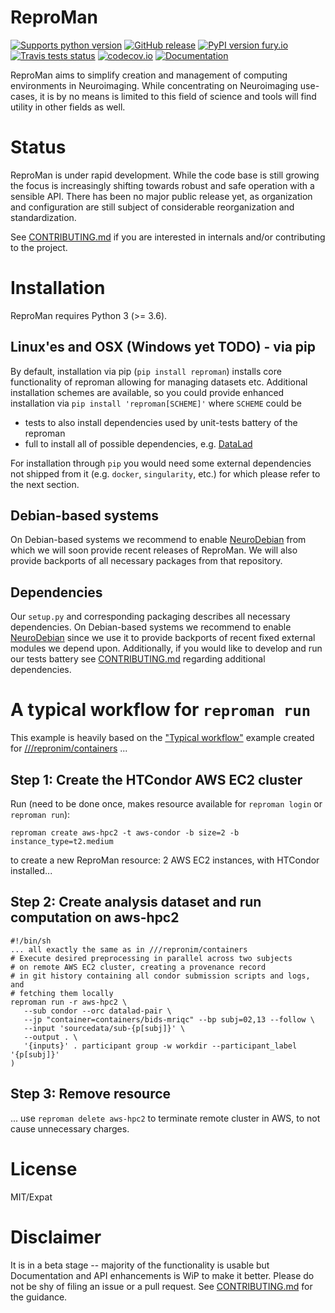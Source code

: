 # ReproMan

[![Supports python version](https://img.shields.io/pypi/pyversions/datalad)](https://pypi.org/project/datalad/)
[![GitHub release](https://img.shields.io/github/release/ReproNim/reproman.svg)](https://GitHub.com/ReproNim/reproman/releases/)
[![PyPI version fury.io](https://badge.fury.io/py/reproman.svg)](https://pypi.python.org/pypi/reproman/)
[![Travis tests status](https://secure.travis-ci.org/ReproNim/reproman.png?branch=master)](https://travis-ci.org/ReproNim/reproman)
[![codecov.io](https://codecov.io/github/ReproNim/reproman/coverage.svg?branch=master)](https://codecov.io/github/ReproNim/reproman?branch=master)
[![Documentation](https://readthedocs.org/projects/reproman/badge/?version=latest)](https://reproman.readthedocs.io/en/latest/?badge=latest)


ReproMan aims to simplify creation and management of computing environments
in Neuroimaging.  While concentrating on Neuroimaging use-cases, it is
by no means is limited to this field of science and tools will find
utility in other fields as well.

# Status

ReproMan is under rapid development. While
the code base is still growing the focus is increasingly shifting towards
robust and safe operation with a sensible API. There has been no major public
release yet, as organization and configuration are still subject of
considerable reorganization and standardization. 


See [CONTRIBUTING.md](CONTRIBUTING.md) if you are interested in
internals and/or contributing to the project.

# Installation

ReproMan requires Python 3 (>= 3.6).

## Linux'es and OSX (Windows yet TODO) - via pip

By default, installation via pip (`pip install reproman`) installs core functionality of reproman
allowing for managing datasets etc.  Additional installation schemes
are available, so you could provide enhanced installation via
`pip install 'reproman[SCHEME]'` where `SCHEME` could be

- tests
     to also install dependencies used by unit-tests battery of the reproman
- full
     to install all of possible dependencies, e.g. [DataLad](http://datalad.org)

For installation through `pip` you would need some external dependencies
not shipped from it (e.g. `docker`, `singularity`, etc.) for which please refer to
the next section.  

## Debian-based systems

On Debian-based systems we recommend to enable [NeuroDebian](http://neuro.debian.net)
from which we will soon provide recent releases of ReproMan.  We will also provide backports of
all necessary packages from that repository.


## Dependencies

Our `setup.py` and corresponding packaging describes all necessary dependencies.
On Debian-based systems we recommend to enable [NeuroDebian](http://neuro.debian.net)
since we use it to provide backports of recent fixed external modules we
depend upon.  Additionally, if you would
like to develop and run our tests battery see [CONTRIBUTING.md](CONTRIBUTING.md)
regarding additional dependencies.

# A typical workflow for `reproman run`

This example is heavily based on the ["Typical workflow"](https://github.com/ReproNim/containers/#a-typical-workflow)
example created for [///repronim/containers](https://github.com/ReproNim/containers/) ...

## Step 1: Create the HTCondor AWS EC2 cluster

Run (need to be done once, makes resource available for `reproman login` or `reproman run`):

```shell
reproman create aws-hpc2 -t aws-condor -b size=2 -b instance_type=t2.medium
```
to create a new ReproMan resource: 2 AWS EC2 instances, with HTCondor installed...

## Step 2: Create analysis dataset and run computation on aws-hpc2


```shell
#!/bin/sh
... all exactly the same as in ///repronim/containers
# Execute desired preprocessing in parallel across two subjects
# on remote AWS EC2 cluster, creating a provenance record
# in git history containing all condor submission scripts and logs, and
# fetching them locally
reproman run -r aws-hpc2 \
   --sub condor --orc datalad-pair \
   --jp "container=containers/bids-mriqc" --bp subj=02,13 --follow \
   --input 'sourcedata/sub-{p[subj]}' \
   --output . \
   '{inputs}' . participant group -w workdir --participant_label '{p[subj]}'
)
```

## Step 3: Remove resource

... use `reproman delete aws-hpc2` to terminate remote cluster in AWS, to not cause unnecessary charges.

# License

MIT/Expat


# Disclaimer

It is in a beta stage -- majority of the functionality is usable but
Documentation and API enhancements is WiP to make it better.  Please do not be
shy of filing an issue or a pull request. See [CONTRIBUTING.md](CONTRIBUTING.md)
for the guidance.

[Git]: https://git-scm.com
[Git-annex]: http://git-annex.branchable.com
